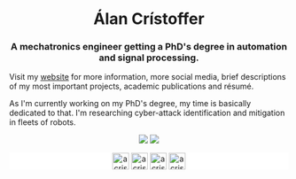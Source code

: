 <h1 align="center">Álan Crístoffer</h1>

<h3 align="center">
    A mechatronics engineer getting a PhD's degree in automation and signal processing.
</h3>

Visit my [website](https://acristoffers.me) for more information, more social
media, brief descriptions of my most important projects, academic publications
and résumé.

As I'm currently working on my PhD's degree, my time is basically dedicated
to that. I'm researching cyber-attack identification and mitigation in fleets of robots.

<p align="center">
    <img src="https://github-readme-stats.vercel.app/api/top-langs/?username=acristoffers&layout=compact&hide=html" />
    <img src="https://github-readme-stats.vercel.app/api?username=acristoffers&show_icons=true" />
</p>

<p align="center" style="background-color: white;">
    <a href="https://twitter.com/acristoffers" target="blank"><img align="center" src="https://cdn.jsdelivr.net/npm/simple-icons@3.0.1/icons/twitter.svg" alt="acristoffers" height="30" width="30" /></a>
    <a href="https://linkedin.com/in/acristoffers" target="blank"><img align="center" src="https://cdn.jsdelivr.net/npm/simple-icons@3.0.1/icons/linkedin.svg" alt="acristoffers" height="30" width="30" /></a>
    <a href="https://fb.com/acristoffers" target="blank"><img align="center" src="https://cdn.jsdelivr.net/npm/simple-icons@3.0.1/icons/facebook.svg" alt="acristoffers" height="30" width="30" /></a>
    <a href="https://instagram.com/acristoffers" target="blank"><img align="center" src="https://cdn.jsdelivr.net/npm/simple-icons@3.0.1/icons/instagram.svg" alt="acristoffers" height="30" width="30" /></a>
</p>
